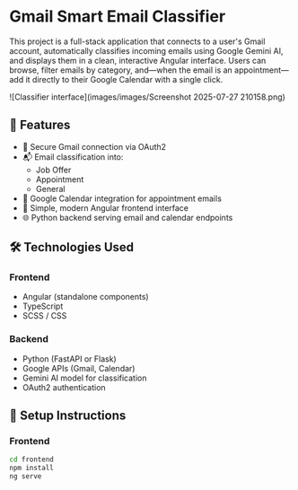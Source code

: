 # Gmail Smart Email Classifier

This project is a full-stack application that connects to a user's Gmail account, automatically classifies incoming emails using Google Gemini AI, and displays them in a clean, interactive Angular interface. Users can browse, filter emails by category, and—when the email is an appointment—add it directly to their Google Calendar with a single click.

![Classifier interface](images/images/Screenshot 2025-07-27 210158.png)

## 🧠 Features

- 🔐 Secure Gmail connection via OAuth2
- 📬 Email classification into:
  - Job Offer
  - Appointment
  - General
- 📅 Google Calendar integration for appointment emails
- 🎨 Simple, modern Angular frontend interface
- 🌐 Python backend serving email and calendar endpoints

## 🛠 Technologies Used

### Frontend
- Angular (standalone components)
- TypeScript
- SCSS / CSS

### Backend
- Python (FastAPI or Flask)
- Google APIs (Gmail, Calendar)
- Gemini AI model for classification
- OAuth2 authentication

## 🚀 Setup Instructions

### Frontend

```bash
cd frontend
npm install
ng serve
